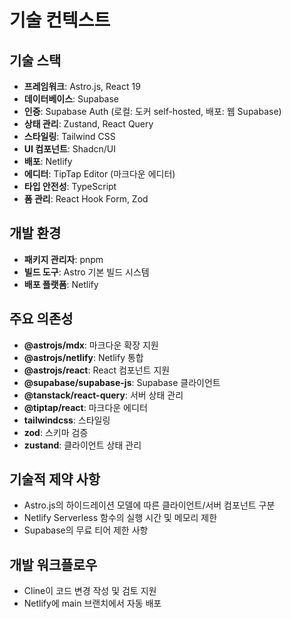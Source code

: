 # 기술 컨텍스트

## 기술 스택
- **프레임워크**: Astro.js, React 19
- **데이터베이스**: Supabase
- **인증**: Supabase Auth (로컬: 도커 self-hosted, 배포: 웹 Supabase)
- **상태 관리**: Zustand, React Query
- **스타일링**: Tailwind CSS
- **UI 컴포넌트**: Shadcn/UI
- **배포**: Netlify
- **에디터**: TipTap Editor (마크다운 에디터)
- **타입 안전성**: TypeScript
- **폼 관리**: React Hook Form, Zod

## 개발 환경
- **패키지 관리자**: pnpm
- **빌드 도구**: Astro 기본 빌드 시스템
- **배포 플랫폼**: Netlify

## 주요 의존성
- **@astrojs/mdx**: 마크다운 확장 지원
- **@astrojs/netlify**: Netlify 통합
- **@astrojs/react**: React 컴포넌트 지원
- **@supabase/supabase-js**: Supabase 클라이언트
- **@tanstack/react-query**: 서버 상태 관리
- **@tiptap/react**: 마크다운 에디터
- **tailwindcss**: 스타일링
- **zod**: 스키마 검증
- **zustand**: 클라이언트 상태 관리

## 기술적 제약 사항
- Astro.js의 하이드레이션 모델에 따른 클라이언트/서버 컴포넌트 구분
- Netlify Serverless 함수의 실행 시간 및 메모리 제한
- Supabase의 무료 티어 제한 사항

## 개발 워크플로우
- Cline이 코드 변경 작성 및 검토 지원
- Netlify에 main 브랜치에서 자동 배포
